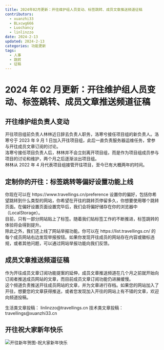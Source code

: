 ```yaml
---
title: 2024年02月更新：开往维护组人员变动、标签跳转、成员文章推送频道征稿
contributors:
  - xuanzhi33
  - BLxcwg666
  - Luochancy
  - linlinzzo
date: 2024-2-13
updated: 2024-2-13
categories: 功能更新
tags:
  - 人事
  - 跳转
  - 征稿
---
```


# 2024 年 02 月更新：开往维护组人员变动、标签跳转、成员文章推送频道征稿

## 开往维护组负责人变动

开往项目组前负责人林林近日辞去负责人职务，洛寒兮接任项目组的新负责人。洛寒兮于 2023 年 9 月 1 日加入开往项目组，此后一直负责服务器运维任务，曾参与开往成员文章订阅的讨论。\
洛寒兮接任项目负责人后，林林并不会立刻离开项目组，而是作为项目组成员参与项目的讨论和维护，两个月之后逐渐淡出项目组。\
林林从 2022 年 4 月代表项目组接管开往项目，至今已有大概两年的时间。

## 定制你的开往：标签跳转等偏好设置功能上线

你现在可以在 https\://www\.travellings.cn/preference 设置你的偏好，包括你希望跳转到什么类型的网站，你希望在开往的跳转页停留多久，你想要使用哪个跳转页面。在偏好设置页面设置完毕后，我们会将偏好储存在你的浏览器中（LocalStorage）。\
目前，只有一部分网站贴上了标签。随着我们贴标签工作的不断推进，标签跳转的体验将会得到提升。\
除此之外，我们还上线了网站举报功能。你可以在 https\://list.travellings.cn/ 的每个成员网站右边发现举报按钮。如果你发现开往成员的网站存在内容或徽标违规，或者其他问题，可以通过网站举报功能向我们反馈。

## 成员文章推送频道征稿

作为开往成员文章订阅功能提案的延伸，成员文章推送频道在几个月之前就开始向订阅者推送成员网站的文章，而目前成员文章订阅功能仍进展缓慢。\
这个频道负责推送开往成员网站的文章，并为文章进行存档。如果您的网站加入了开往，想要您的文章获得推送，或者您发现加入开往的网站上有不错的文章，欢迎向频道投稿。

生活类文章投稿： linlinzzo\@travellings.cn
技术类文章投稿： travellings\@xuanzhi33.cn

## 开往祝大家新年快乐

![开往新年贺图-祝大家新年快乐](https://www.travellings.cn/assets/holiday/spring-festival.png)
